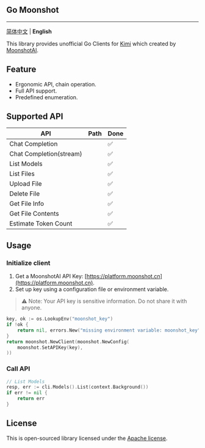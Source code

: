 ## Go Moonshot

---

[简体中文](README.md) | **English**

This library provides unofficial Go Clients for [Kimi](https://kimi.moonshot.cn) which created by [MoonshotAI](https://moonshot.cn).

## Feature

- Ergonomic API, chain operation.
- Full API support.
- Predefined enumeration.

## Supported API

| API                     | Path | Done |
|-------------------------|------|------|
| Chat Completion         |      | ✅    |
| Chat Completion(stream) |      | ✅    |
| List Models             |      | ✅    |
| List Files              |      | ✅    |
| Upload File             |      | ✅    |
| Delete File             |      | ✅    |
| Get File Info           |      | ✅    |
| Get File Contents       |      | ✅    |
| Estimate Token Count    |      | ✅    |

## Usage

### Initialize client

1. Get a MoonshotAI API Key: [https://platform.moonshot.cn](https://platform.moonshot.cn).
2. Set up key using a configuration file or environment variable.

> :warning: Note: Your API key is sensitive information. Do not share it with anyone.

```go
key, ok := os.LookupEnv("moonshot_key")
if !ok {
	return nil, errors.New("missing environment variable: moonshot_key")
}
return moonshot.NewClient(moonshot.NewConfig(
	moonshot.SetAPIKey(key),
))
```

### Call API

```go
// List Models
resp, err := cli.Models().List(context.Background())
if err != nil {
	return err
}
```

## License

This is open-sourced library licensed under the [Apache license](LICENSE).